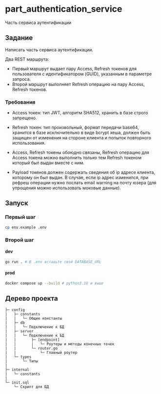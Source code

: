 # part_authentication_service

Часть сервиса аутентификации

## Задание

Написать часть сервиса аутентификации.

Два REST маршрута:

- Первый маршрут выдает пару Access, Refresh токенов для пользователя с идентификатором (GUID), указанным в параметре запроса.
- Второй маршрут выполняет Refresh операцию на пару Access, Refresh токенов.

### Требования

- Access токен: тип JWT, алгоритм SHA512, хранить в базе строго запрещено.

- Refresh токен: тип произвольный, формат передачи base64, хранится в базе исключительно в виде bcrypt хеша, должен быть защищен от изменения на стороне клиента и попыток повторного использования.

- Access, Refresh токены обоюдно связаны, Refresh операцию для Access токена можно выполнить только тем Refresh токеном который был выдан вместе с ним.

- Payload токенов должен содержать сведения об ip адресе клиента, которому он был выдан. В случае, если ip адрес изменился, при рефреш операции нужно послать email warning на почту юзера (для упрощения можно использовать моковые данные).

## Запуск

### Первый шаг

```bash
cp env.example .env
```

### Второй шаг

#### dev

```bash
go run . # В .env вставьте свой DATABASE_URL
```

#### prod

```bash
docker compose up --build # python3.10 и выше
```

## Дерево проекта

```text
├─ config
|   ├─ constants
|   |   └─ Общие константы
|   ├─ db
|   |   └─ Подключение к БД
|   ├─ server
|   |   └─ Подключение к БД
|   |       ├─ [endpoint]
|   |       |   └─ Роутеры и методы конечных точек
|   |       └─ router.go
|   |           └─ Главный роутер
|   └─ types
|       └─ Типы
|
├─ internal
|   └─ constants
|
└─ init.sql
    └─ Скрипт для БД
```
